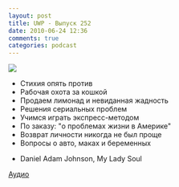 ```yaml
---
layout: post
title: UWP - Выпуск 252
date: 2010-06-24 12:36
comments: true
categories: podcast
---
```

![](https://podcast.umputun.com/images/uwp/uwp252.jpg)


- Стихия опять против
- Рабочая охота за кошкой
- Продаем лимонад и невиданная жадность
- Решения сериальных проблем
- Учимся играть экспресс-методом
- По заказу: "о проблемах жизни в Америке"
- Возврат личности никогда не был проще
- Вопросы о авто, маках и беременных


* Daniel Adam Johnson, My Lady Soul

[Аудио](http://archive.rucast.net/uwp/media/ump_podcast252.mp3)
<audio src="http://archive.rucast.net/uwp/media/ump_podcast252.mp3" preload="none">
